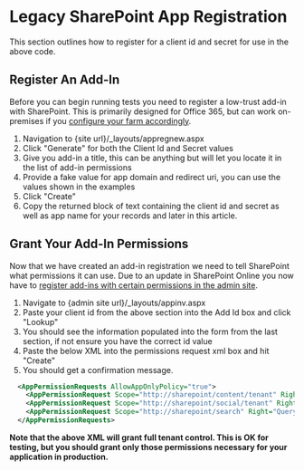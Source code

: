 # Legacy SharePoint App Registration

This section outlines how to register for a client id and secret for use in the above code.

## Register An Add-In

Before you can begin running tests you need to register a low-trust add-in with SharePoint. This is primarily designed for Office 365, but can work on-premises if you [configure your farm accordingly](https://msdn.microsoft.com/en-us/library/office/dn155905.aspx).

1. Navigation to {site url}/_layouts/appregnew.aspx
1. Click "Generate" for both the Client Id and Secret values
1. Give you add-in a title, this can be anything but will let you locate it in the list of add-in permissions
1. Provide a fake value for app domain and redirect uri, you can use the values shown in the examples
1. Click "Create"
1. Copy the returned block of text containing the client id and secret as well as app name for your records and later in this article.

## Grant Your Add-In Permissions

Now that we have created an add-in registration we need to tell SharePoint what permissions it can use. Due to an update in SharePoint Online you now have to [register add-ins with certain permissions in the admin site](https://msdn.microsoft.com/en-us/pnp_articles/how-to-provide-add-in-app-only-tenant-administrative-permissions-in-sharepoint-online).

1. Navigate to {admin site url}/_layouts/appinv.aspx
1. Paste your client id from the above section into the Add Id box and click "Lookup"
1. You should see the information populated into the form from the last section, if not ensure you have the correct id value
1. Paste the below XML into the permissions request xml box and hit "Create"
1. You should get a confirmation message.

```XML
  <AppPermissionRequests AllowAppOnlyPolicy="true">
    <AppPermissionRequest Scope="http://sharepoint/content/tenant" Right="FullControl" />
    <AppPermissionRequest Scope="http://sharepoint/social/tenant" Right="FullControl" />
    <AppPermissionRequest Scope="http://sharepoint/search" Right="QueryAsUserIgnoreAppPrincipal" />
  </AppPermissionRequests>
```

**Note that the above XML will grant full tenant control. This is OK for testing, but you should grant only those permissions necessary for your application in production.**